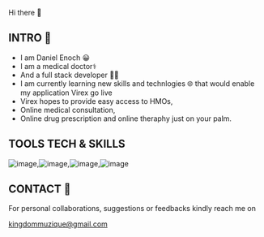 Hi there 👋
## INTRO 🤝
- I am Daniel Enoch 😀
- I am a medical doctor⚕️
- And a full stack developer 👨‍💻
- I am currently learning new skills and technlogies 🌐
that would enable my application Virex go live
- Virex hopes to provide easy access to HMOs,
- Online medical consultation, 
- Online drug prescription
and online theraphy just on your palm.

## TOOLS TECH & SKILLS 
![image](https://github.com/user-attachments/assets/411328fc-5fc3-4dfb-9e46-a69448dcf0db),![image](https://github.com/user-attachments/assets/a62260bf-e3b0-4d21-9cba-08ecd374be83),![image](https://github.com/user-attachments/assets/ba0ca5b2-0860-4c95-b81c-cab3a129ae95),![image](https://github.com/user-attachments/assets/5c915beb-8e93-4feb-9409-030e1c935c5f)





## CONTACT 📮
For personal collaborations,
suggestions or feedbacks kindly reach me on

kingdommuzique@gmail.com





<!--
**dannny007/dannny007** is a ✨ _special_ ✨ repository because its `README.md` (this file) appears on your GitHub profile.

Here are some ideas to get you started:

- 🔭 I’m currently working on ...
- 🌱 I’m currently learning ...
- 👯 I’m looking to collaborate on ...
- 🤔 I’m looking for help with ...
- 💬 Ask me about ...
- 📫 How to reach me: ...
- 😄 Pronouns: ...
- ⚡ Fun fact: ...
-->
